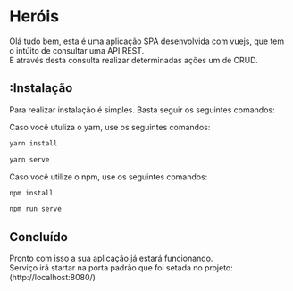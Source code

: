 # Heróis
Olá tudo bem, esta é uma aplicação SPA desenvolvida com vuejs, que tem o intúito de consultar uma API REST.<br>
E através desta consulta realizar determinadas ações um de CRUD.

## :Instalação
Para realizar instalação é simples. Basta seguir os seguintes comandos:

Caso você utuliza o yarn, use os seguintes comandos:

```bash
yarn install
```

```bash
yarn serve
```

Caso você utilize o npm, use os seguintes comandos:


```bash
npm install
```

```bash
npm run serve
```

Concluído
------------
Pronto com isso a sua aplicação já estará funcionando. <br>
Serviço irá startar na porta padrão que foi setada no projeto:
(http://localhost:8080/)
